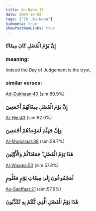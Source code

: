 ```yaml
---
title: An-Naba:17
date: 2004-10-02
tags: ["78 .An-Naba"]
hidemeta: true 
ShowPostNavLinks: true 
---
```

### إِنَّ يَوْمَ الْفَصْلِ كَانَ مِيقَاتًا
### meaning: 
Indeed the Day of Judgement is the tryst,
### similar verses: 

[Ad-Dukhaan:40](/44/40) (sim:89.9%)

### إِنَّ يَوْمَ الْفَصْلِ مِيقَاتُهُمْ أَجْمَعِينَ

[Al-Hijr:43](/15/43) (sim:62.0%)

### وَإِنَّ جَهَنَّمَ لَمَوْعِدُهُمْ أَجْمَعِينَ

[Al-Mursalaat:38](/77/38) (sim:58.7%)

### هَٰذَا يَوْمُ الْفَصْلِ ۖ جَمَعْنَاكُمْ وَالْأَوَّلِينَ

[Al-Waaqia:50](/56/50) (sim:57.8%)

### لَمَجْمُوعُونَ إِلَىٰ مِيقَاتِ يَوْمٍ مَعْلُومٍ

[As-Saaffaat:21](/37/21) (sim:57.6%)

### هَٰذَا يَوْمُ الْفَصْلِ الَّذِي كُنْتُمْ بِهِ تُكَذِّبُونَ
